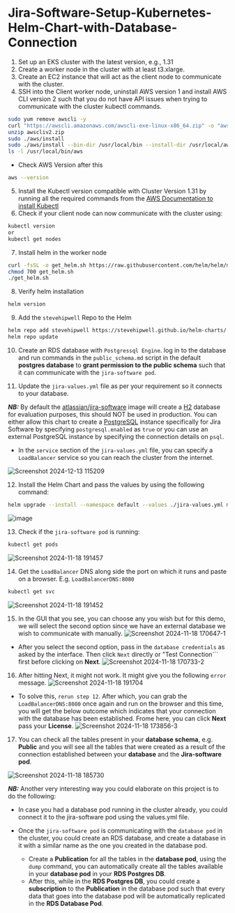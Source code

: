 # Jira-Software-Setup-Kubernetes-Helm-Chart-with-Database-Connection

1. Set up an EKS cluster with the latest version, e.g., 1.31
2. Create a worker node in the cluster with at least t3.xlarge.
3. Create an EC2 instance that will act as the client node to communicate with the cluster.
4. SSH into the Client worker node, uninstall AWS version 1 and install AWS CLI version 2 such that you do not have API issues when trying to communicate with the cluster kubectl commands.
```bash
sudo yum remove awscli -y
curl "https://awscli.amazonaws.com/awscli-exe-linux-x86_64.zip" -o "awscliv2.zip"
unzip awscliv2.zip
sudo ./aws/install
sudo ./aws/install --bin-dir /usr/local/bin --install-dir /usr/local/aws-cli --update
ls -l /usr/local/bin/aws
```
- Check AWS Version after this
```sh
aws --version
```

5. Install the Kubectl version compatible with Cluster Version 1.31 by running all the required commands from the [AWS Documentation to install Kubectl](https://docs.aws.amazon.com/eks/latest/userguide/install-kubectl.html#linux_amd64_kubectl)
6. Check if your client node can now communicate with the cluster using:

```sh
kubectl version
or
kubectl get nodes
```
7. Install helm in the worker node
```bash
curl -fsSL -o get_helm.sh https://raw.githubusercontent.com/helm/helm/main/scripts/get-helm-3
chmod 700 get_helm.sh
./get_helm.sh
```
8. Verify helm installation
```sh
helm version
```

9. Add the ```stevehipwell``` Repo to the Helm 
```sh
helm repo add stevehipwell https://stevehipwell.github.io/helm-charts/
helm repo update
```
10. Create an RDS database with ```Postgressql Engine```. log in to the database and run commands in the ```public_schema.md``` script in the default **postgres database** to **grant permission to the public schema** such that it can communicate with the ```jira-software pod```.

11. Update the ```jira-values.yml``` file as per your requirement so it connects to your database.

***NB:*** By default the [atlassian/jira-software](https://hub.docker.com/r/atlassian/jira-software/) image will create a [H2](https://www.h2database.com/html/main.html) database for evaluation purposes, this should NOT be used in production. You can either allow this chart to create a [PostgreSQL](https://hub.docker.com/_/postgres) instance specifically for Jira Software by specifying ```postgresql.enabled``` as ```true``` or you can use an external PostgreSQL instance by specifying the connection details on ```psql```. 

- In the ```service``` section of the ```jira-values.yml``` file, you can specify a ```LoadBalancer``` service so you can reach the cluster from the internet.

![Screenshot 2024-12-13 115209](https://github.com/user-attachments/assets/cad8e8b7-83df-43f0-b1ad-19be75f12d0b)

12. Install the Helm Chart and pass the values by using the following command:
```sh
helm upgrade --install --namespace default --values ./jira-values.yml my-release stevehipwell/jira-software
```
![image](https://github.com/user-attachments/assets/d03d13af-7e21-4ccc-a716-023ab732d8da)

13. Check if the ```jira-software pod``` is running:
```sh
kubectl get pods
```
![Screenshot 2024-11-18 191457](https://github.com/user-attachments/assets/dc344034-2f87-4c6a-b3c1-24cd8d069605)

14. Get the ```LoadBalancer``` DNS along side the port on which it runs and paste on a browser. E.g. ```LoadBalancerDNS:8080```
```sh
kubectl get svc
```
![Screenshot 2024-11-18 191452](https://github.com/user-attachments/assets/e70553dc-9b20-4bbc-b701-1b66404bdb48)

15. In the GUI that you see, you can choose any you wish but for this demo, we will select the second option since we have an external database we wish to communicate with manually.
![Screenshot 2024-11-18 170647-1](https://github.com/user-attachments/assets/88d3b9f3-e240-452a-8a74-d5c5bdf09237)

- After you select the second option, pass in the ```database credentials``` as asked by the interface. Then click ```Next``` directly or "Test Connection``` first before clicking on **Next**.
![Screenshot 2024-11-18 170733-2](https://github.com/user-attachments/assets/06d86882-7618-4c1f-86a1-6bd4c98f62e6)

16. After hitting Next, it might not work. It might give you the following ```error``` message.
![Screenshot 2024-11-18 191704](https://github.com/user-attachments/assets/695748cd-35c8-4386-b3f1-4da61818d220)

- To solve this, ```rerun step 12```. After which, you can grab the ```LoadBalancerDNS:8080``` once again and run on the browser and this time, you will get the below outcome which indicates that your connection with the database has been established. Frome here, you can click **Next** pass your **License**.
![Screenshot 2024-11-18 173856-3](https://github.com/user-attachments/assets/933f5e9c-9cf3-4ee2-a032-ee02cf139d2d)

17. You can check all the tables present in your **database schema**, e.g. **Public** and you will see all the tables that were created as a result of the connection established between your **database** and the **Jira-software pod**.

![Screenshot 2024-11-18 185730](https://github.com/user-attachments/assets/11e48093-c45c-4870-af1e-5276e7d43445)

***NB:*** Another very interesting way you could elaborate on this project is to do the following:
- In case you had a database pod running in the cluster already, you could connect it to the jira-software pod using the values.yml file.

- Once the ```jira-software pod``` is communicating with the ```database pod``` in the cluster, you could create an RDS database, and create a database in it with a similar name as the one you created in the database pod.
    - Create a **Publication** for all the tables in the **database pod**, using the ```dump``` command, you can automatically create all the tables available in your **database pod** in your **RDS Postgres DB**.
    - After this, while in the **RDS Postgres DB**, you could create a **subscription** to the **Publication** in the database pod such that every data that goes into the database pod will be automatically replicated in the **RDS Database Pod**. 


